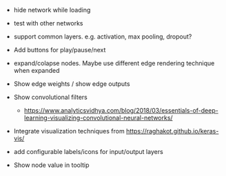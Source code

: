  - hide network while loading
 - test with other networks
 - support common layers. e.g. activation, max pooling, dropout?
 - Add buttons for play/pause/next
 - expand/colapse nodes. Maybe use different edge rendering technique when expanded 
 
 - Show edge weights / show edge outputs
 - Show convolutional filters
    - https://www.analyticsvidhya.com/blog/2018/03/essentials-of-deep-learning-visualizing-convolutional-neural-networks/
 - Integrate visualization techniques from https://raghakot.github.io/keras-vis/
 - add configurable labels/icons for input/output layers
 - Show node value in tooltip